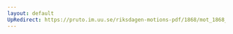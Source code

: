 ```yaml
---
layout: default
UpRedirect: https://pruto.im.uu.se/riksdagen-motions-pdf/1868/mot_1868__ak__140.pdf
---
```

